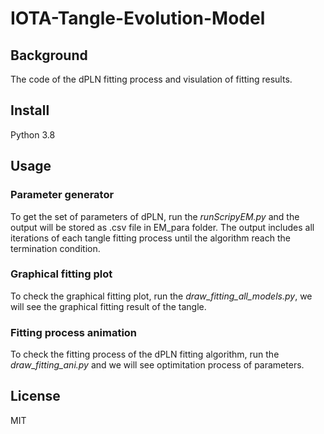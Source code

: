 # IOTA-Tangle-Evolution-Model

## Background
The code of the dPLN fitting process and visulation of fitting results. 

## Install
Python 3.8

## Usage
### Parameter generator
To get the set of parameters of dPLN, run the _runScripyEM.py_ and the output will be stored as .csv file in EM_para folder. The output includes all iterations of each tangle fitting process until the algorithm reach the termination condition. 

### Graphical fitting plot 
To check the graphical fitting plot, run the _draw_fitting_all_models.py_, we will see the graphical fitting result of the tangle. 

### Fitting process animation 
To check the fitting process of the dPLN fitting algorithm, run the _draw_fitting_ani.py_ and we will see optimitation process of parameters.

## License

MIT

